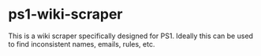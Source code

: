 # ps1-wiki-scraper
This is a wiki scraper specifically designed for PS1. Ideally this can be used to find inconsistent names, emails, rules, etc.
